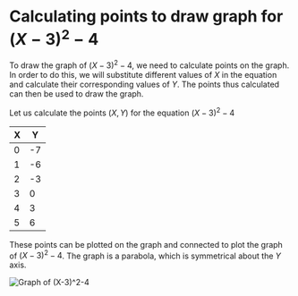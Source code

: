 

# **Calculating points to draw graph for $(X-3)^2-4$**

To draw the graph of $(X-3)^2-4$, we need to calculate points on the graph. In order to do this, we will substitute different values of $X$ in the equation and calculate their corresponding values of $Y$. The points thus calculated can then be used to draw the graph.

Let us calculate the points $(X,Y)$ for the equation $(X-3)^2-4$

| X | Y |
|---|---|
| 0 | -7 |
| 1 | -6 |
| 2 | -3 |
| 3 | 0 |
| 4 | 3 |
| 5 | 6 |

These points can be plotted on the graph and connected to plot the graph of $(X-3)^2-4$. The graph is a parabola, which is symmetrical about the $Y$ axis. 

![Graph of $(X-3)^2-4$](https://i.ibb.co/547f3GY/graph.png)